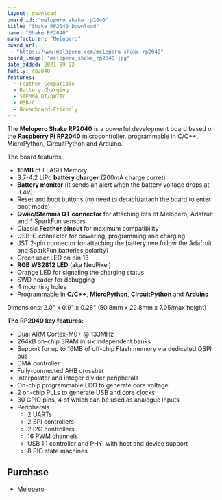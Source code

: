 ```yaml
---
layout: download
board_id: "melopero_shake_rp2040"
title: "Shake RP2040 Download"
name: "Shake RP2040"
manufacturer: "Melopero"
board_url:
 - "https://www.melopero.com/melopero-shake-rp2040"
board_image: "melopero_shake_rp2040.jpg"
date_added: 2021-09-22
family: rp2040
features:
  - Feather-Compatible
  - Battery Charging
  - STEMMA QT/QWIIC
  - USB-C
  - Breadboard-Friendly
---
```


The **Melopero Shake RP2040** is a powerful development board based on the **Raspberry Pi RP2040** microcontroller, programmable in C/C++, MicroPython, CircuitPython and Arduino.

The board features:

* **16MB** of FLASH Memory
* 3.7-4.2 LiPo **battery charger** (200mA charge curret)
* **Battery monitor** (it sends an alert when the battery voltage drops at 3.4V)
* Reset and boot buttons (no need to detach/attach the board to enter boot mode)
* **Qwiic/Stemma QT connector** for attaching lots of Melopero, Adafruit and * SparkFun sensors
* Classic **Feather pinout** for maximum compatibility
* USB-C connector for powering, programming and charging
* JST 2-pin connector for attaching the battery (we follow the Adafruit and SparkFun batteries polarity)
* Green user LED on pin 13
* **RGB WS2812 LED** (aka NeoPixel)
* Orange LED for signaling the charging status
* SWD header for debugging
* 4 mounting holes
* Programmable in **C/C++**, **MicroPython**, **CircuitPython** and **Arduino**


Dimensions: 2.0" x 0.9" x 0.28" (50.8mm x 22.8mm x 7.05/max height)

**The RP2040 key features:**

* Dual ARM Cortex-M0+ @ 133MHz
* 264kB on-chip SRAM in six independent banks
* Support for up to 16MB of off-chip Flash memory via dedicated QSPI bus
* DMA controller
* Fully-connected AHB crossbar
* Interpolator and integer divider peripherals
* On-chip programmable LDO to generate core voltage
* 2 on-chip PLLs to generate USB and core clocks
* 30 GPIO pins, 4 of which can be used as analogue inputs
* Peripherals
  * 2 UARTs
  * 2 SPI controllers
  * 2 I2C controllers
  * 16 PWM channels
  * USB 1.1 controller and PHY, with host and device support
  * 8 PIO state machines


## Purchase
* [Melopero](https://www.melopero.com/melopero-shake-rp2040)
